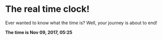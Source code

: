# The real time clock!

Ever wanted to know what the time is? Well, your journey is about to end!

**The time is Nov 09, 2017, 05:25**